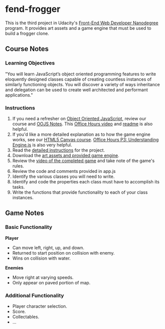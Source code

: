 # fend-frogger

This is the third project in Udacity's [Front-End Web Developer Nanodegree](https://www.udacity.com/course/front-end-web-developer-nanodegree--nd001) program. It provides art assets and a game engine that must be used to build a frogger clone.

## Course Notes

### Learning Objectives

"You will learn JavaScript’s object oriented programming features to write eloquently designed classes capable of creating countless instances of similarly functioning objects. You will discover a variety of ways inheritance and delegation can be used to create well architected and performant applications."

### Instructions

1. If you need a refresher on [Object Oriented JavaScript](https://www.udacity.com/course/viewer#!/c-ud015-nd), review our course and [OOJS Notes](https://docs.google.com/document/d/1F9DY2TtWbI29KSEIot1WXRqqao7OCd7OOC2W3oubSmc/pub?embedded=true). This [Office Hours video](https://plus.google.com/events/cvrejvitte5a37k1vfli1veler8?authkey=CIistZK2pbbqYA) and [readme](https://github.com/udacity/fend-office-hours/tree/master/OOJS/Object-Oriented%20Basics) is also helpful.
2. If you'd like a more detailed explanation as to how the game engine works, see our [HTML5 Canvas course](https://www.udacity.com/course/ud292-nd). [Office Hours P3: Understanding Engine.js](https://plus.google.com/u/0/events/cupbs3pbne7qkuqok4g0ldhntic?authkey=COGW25b5jbv3-AE) is also very helpful.
3. Read the [detailed instructions](https://docs.google.com/document/d/1v01aScPjSWCCWQLIpFqvg3-vXLH2e8_SZQKC8jNO0Dc/pub) for the project.
4. Download the [art assets and provided game engine](https://github.com/udacity/frontend-nanodegree-arcade-game).
5. Review the [video of the completed game](https://www.youtube.com/watch?v=SxeHV1kt7iU&feature=youtu.be) and take note of the game's rules.
6. Review the code and comments provided in app.js
7. Identify the various classes you will need to write.
8. Identify and code the properties each class must have to accomplish its tasks.
9. Write the functions that provide functionality to each of your class instances.

## Game Notes

### Basic Functionality

**Player**

- Can move left, right, up, and down.
- Returned to start position on collision with enemy.
- Wins on collision with water.

**Enemies**

- Move right at varying speeds.
- Only appear on paved portion of map.

### Additional Functionality

- Player character selection.
- Score.
- Collectables.
- ...
